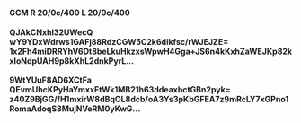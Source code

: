 #### GCM R 20/0c/400 L 20/0c/400
**QJAkCNxhl32UWecQ**<br/>**wY9YDxWdrws1GAFj88RdzCGW5C2k6dikfsc/rWJEJZE=**<br/>**1x2Fh4miDRRYhV6Dt8beLkuHkzxsWpwH4Gga+JS6n4kKxhZaWEJKp82kxloNdpUAH9p8kXhL2dnkPyrL...**<br/><br/>
**9WtYUuF8AD6XCtFa**<br/>**QEvmUhcKPyHaYmxxFtWk1MB21h63ddeaxbctGBn2pyk=**<br/>**z40Z9BjGG/fH1mxirW8dBqOL8dcb/oA3Ys3pKbGFEA7z9mRcLY7xGPno1RomaAdoqS8MujNVeRM0yKwG...**